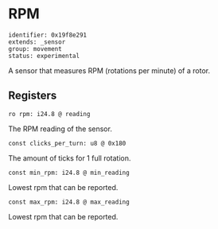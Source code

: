 # RPM

    identifier: 0x19f8e291
    extends: _sensor
    group: movement
    status: experimental

A sensor that measures RPM (rotations per minute) of a rotor.

## Registers

    ro rpm: i24.8 @ reading

The RPM reading of the sensor.

    const clicks_per_turn: u8 @ 0x180
    
The amount of ticks for 1 full rotation.

    const min_rpm: i24.8 @ min_reading

Lowest rpm that can be reported.

    const max_rpm: i24.8 @ max_reading

Lowest rpm that can be reported.
